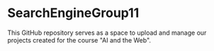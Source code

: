 # SearchEngineGroup11
This GitHub repository serves as a space to upload and manage our projects created for the course "AI and the Web".
